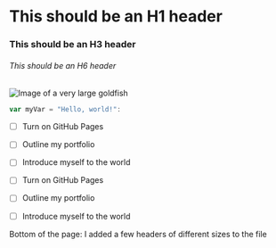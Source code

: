# This should be an H1 header
### This should be an H3 header
###### This should be an H6 header



![Image of a very large goldfish](https://www.thecelebpost.com/assets/uploads/updates/2022-11-24/29489_5362978_gbsk_updates.jpg)



```javascript
var myVar = "Hello, world!":
```
- [ ] Turn on GitHub Pages
- [ ] Outline my portfolio
- [ ] Introduce myself to the world



- [ ] Turn on GitHub Pages
- [ ] Outline my portfolio
- [ ] Introduce myself to the world









Bottom of the page: I added a few headers of different sizes to the file
